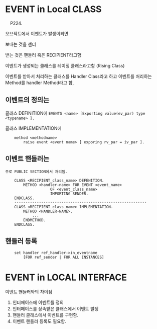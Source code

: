 # EVENT in Local CLASS
&nbsp;&nbsp;&nbsp;&nbsp;P224.

오브젝트에서 이벤트가 발생이되면

보내는 것을 센더

받는 것은 핸들러 혹은 RECIPIENT라고함

이벤트가 생성되는 클래스를 레이징 클래스라고함 (Rising Class)

이벤트를 받아서 처리하는 클래스를 Handler Class라고 하고
 이벤트를 처리하는 Method를 handler Method라고 함,


## 이벤트의 정의는
클래스 DEFINITION에
`EVENTS <name> [Exporting value(ev_par) type <typename> ].`

클래스 IMPLEMENTATION에
```abap
    method <methodname>
        raise event <event name> [ exporing rv_par = iv_par ].
```

## 이벤트 핸들러는
    주로 PUBLIC SECTION에서 처리됨.
```abap 
    CLASS <RECIPIENT_class_name> DEFENITION.
        METHOD <handler-name> FOR EVENT <event_name>
                    OF <event_class_name>
                    IMPORTING SENDER.
    ENDCLASS.
    -----------------------------------------------------------
    CLASS <RECIPIENT_class_name> IMPLEMENTATION.    
        METHOD <HANDLER-NAME>.
            ...
        ENDMETHOD.
    ENDCLASS.
```
## 핸들러 등록

```abap
    set handler ref_handler->in_eventname
        [FOR ref_sender | FOR ALL INSTANCES]

```

# EVENT in LOCAL INTERFACE
이벤트 핸들러와의 차이점

1. 인터페이스에 이벤트를 정의
2. 인터페이스룰 상속받은 클래스에서 이벤트 발생
3. 핸들러 클래스에서 이벤트를 구현함.
4. 이벤트 핸들러 등록도 필요함.
